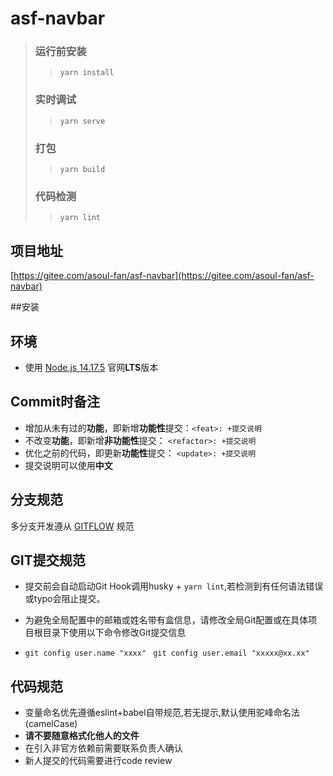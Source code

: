 # asf-navbar

>### 运行前安装
>>`yarn install`
>### 实时调试
>>`yarn serve`
>### 打包
>>`yarn build`
>### 代码检测
>>`yarn lint`

## 项目地址
[https://gitee.com/asoul-fan/asf-navbar](https://gitee.com/asoul-fan/asf-navbar)

##安装


## 环境
* 使用 [Node.js 14.17.5](http://nodejs.cn/download/current/) 官网**LTS**版本

## Commit时备注
* 增加从未有过的**功能**，即新增**功能性**提交：`<feat>: +提交说明`
* 不改变**功能**，即新增**非功能性**提交： `<refactor>: +提交说明`
* 优化之前的代码，即更新**功能性**提交： `<update>: +提交说明`
* 提交说明可以使用**中文**

## 分支规范
多分支开发遵从 [GITFLOW](https://datasift.github.io/gitflow/IntroducingGitFlow.html#:~:text=GitFlow%20is%20a%20branching%20model,and%20scaling%20the%20development%20team.) 规范

## GIT提交规范
* 提交前会自动启动Git Hook调用husky + `yarn lint`,若检测到有任何语法错误或typo会阻止提交。

* 为避免全局配置中的邮箱或姓名带有盒信息，请修改全局Git配置或在具体项目根目录下使用以下命令修改Git提交信息

* `git config user.name "xxxx"` ` git config user.email "xxxxx@xx.xx"`

## 代码规范
* 变量命名优先遵循eslint+babel自带规范,若无提示,默认使用驼峰命名法(camelCase)
* **请不要随意格式化他人的文件**
* 在引入非官方依赖前需要联系负责人确认
* 新人提交的代码需要进行code review
